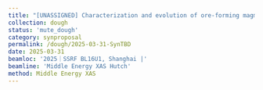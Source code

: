 ```yaml
---         
title: "[UNASSIGNED] Characterization and evolution of ore-forming magmas for iron oxide-apatite deposits: Perspectives from apatite"
collection: dough
status: 'mute_dough'
category: synproposal
permalink: /dough/2025-03-31-SynTBD
date: 2025-03-31
beamloc: '2025｜SSRF BL16U1, Shanghai |'
beamline: 'Middle Energy XAS Hutch'
method: Middle Energy XAS
---
```

